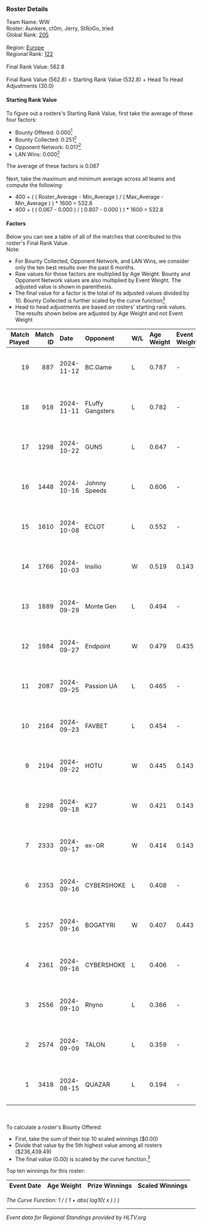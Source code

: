 ### Roster Details<br />
Team Name: WW<br />
Roster: Aunkere, ct0m, Jerry, StRoGo, tried<br />
Global Rank: [205](../../standings_global_2025_01_13.md)<br />
<br />
Region: [Europe]( ../../standings_europe_2025_01_13.md)<br />
Regional Rank: [122]( ../../standings_europe_2025_01_13.md)<br />
<br />
Final Rank Value:  562.8<br />
<br />
Final Rank Value (562.8) = Starting Rank Value (532.8) + Head To Head Adjustments (30.0)<br />

#### Starting Rank Value<br />
To figure out a rosters's Starting Rank Value, first take the average of these four factors:<br />
- Bounty Offered: 0.000[<sup>1</sup>](#table2)
- Bounty Collected: 0.251[<sup>2</sup>](#table1)
- Opponent Network: 0.017[<sup>2</sup>](#table1)
- LAN Wins: 0.000[<sup>2</sup>](#table1)

The average of these factors is 0.067<br />
<br />
Next, take the maximum and minimum average across all teams and compute the following:<br />
- 400 + ( ( Roster_Average - Min_Average ) / ( Max_Average - Min_Average ) ) * 1600 = 532.8
- 400 + ( ( 0.067 - 0.000 ) / ( 0.807 - 0.000 ) ) * 1600 = 532.8


#### Factors<br />
Below you can see a table of all of the matches that contributed to this roster's Final Rank Value.<br />
Note:<br />

- For Bounty Collected, Opponent Network, and LAN Wins, we consider only the ten best results over the past 6 months.
- Raw values for those factors are multiplied by Age Weight. Bounty and Opponent Network values are also multiplied by Event Weight. The adjusted value is shown in parenthesis.
- The final value for a factor is the total of its adjusted values divided by 10. Bounty Collected is further scaled by the curve function[<sup>3</sup>](#curveFunction)
- Head to head adjustments are based on rosters' starting rank values. The results shown below are adjusted by Age Weight and not Event Weight
<span id="table1"></span><br />


| Match Played | Match ID | Date       | Opponent         | W/L | Age Weight | Event Weight | Bounty Collected | Opponent Network | LAN Wins  | H2H Adj. | Roster                               |
| -: | -: | :- | :- | :- | :- | :- | :- | :- | :- | -: | :- |
|           19 |      887 | 2024-11-12 | BC.Game          | L   | 0.787      | -            | -                | -                | -         |    -4.06 | Aunkere, ct0m, Jerry, StRoGo, tried  |
|           18 |      918 | 2024-11-11 | FLuffy Gangsters | L   | 0.782      | -            | -                | -                | -         |    -6.89 | Aunkere, ct0m, Jerry, StRoGo, tried  |
|           17 |     1298 | 2024-10-22 | GUN5             | L   | 0.647      | -            | -                | -                | -         |    -1.05 | almazer, Aunkere, ct0m, Jerry, tried |
|           16 |     1448 | 2024-10-16 | Johnny Speeds    | L   | 0.606      | -            | -                | -                | -         |    -1.22 | Aunkere, ct0m, Jerry, StRoGo, tried  |
|           15 |     1610 | 2024-10-08 | ECLOT            | L   | 0.552      | -            | -                | -                | -         |    -0.39 | Aunkere, ct0m, Jerry, StRoGo, tried  |
|           14 |     1766 | 2024-10-03 | Insilio          | W   | 0.519      | 0.143        | 0.017 (0.001)    | 0.312 (0.023)    | 0 (0.000) |    13.76 | Aunkere, ct0m, Jerry, StRoGo, tried  |
|           13 |     1889 | 2024-09-29 | Monte Gen        | L   | 0.494      | -            | -                | -                | -         |    -2.21 | Aunkere, ct0m, kelieN, StRoGo, tried |
|           12 |     1984 | 2024-09-27 | Endpoint         | W   | 0.479      | 0.435        | 0.035 (0.007)    | 0.524 (0.109)    | 0 (0.000) |    12.87 | Aunkere, ct0m, Jerry, StRoGo, tried  |
|           11 |     2087 | 2024-09-25 | Passion UA       | L   | 0.465      | -            | -                | -                | -         |    -0.58 | Aunkere, ct0m, Jerry, StRoGo, tried  |
|           10 |     2164 | 2024-09-23 | FAVBET           | L   | 0.454      | -            | -                | -                | -         |    -1.54 | Aunkere, ct0m, Jerry, StRoGo, tried  |
|            9 |     2194 | 2024-09-22 | HOTU             | W   | 0.445      | 0.143        | 0.001 (0.000)    | 0.411 (0.026)    | 0 (0.000) |    10.81 | Aunkere, ct0m, Jerry, StRoGo, tried  |
|            8 |     2298 | 2024-09-18 | K27              | W   | 0.421      | 0.143        | 0.000 (0.000)    | 0.113 (0.007)    | 0 (0.000) |     7.88 | Aunkere, ct0m, Jerry, StRoGo, tried  |
|            7 |     2333 | 2024-09-17 | ex-GR            | W   | 0.414      | 0.143        | 0.027 (0.002)    | 0.131 (0.008)    | 0 (0.000) |    10.37 | Aunkere, ct0m, Jerry, StRoGo, tried  |
|            6 |     2353 | 2024-09-16 | CYBERSHOKE       | L   | 0.408      | -            | -                | -                | -         |    -1.61 | Aunkere, ct0m, Jerry, StRoGo, tried  |
|            5 |     2357 | 2024-09-16 | BOGATYRI         | W   | 0.407      | 0.443        | 0.000 (0.000)    | 0.000 (0.000)    | 0 (0.000) |     4.25 | Aunkere, ct0m, Jerry, StRoGo, tried  |
|            4 |     2361 | 2024-09-16 | CYBERSHOKE       | L   | 0.406      | -            | -                | -                | -         |    -1.58 | Aunkere, ct0m, Jerry, StRoGo, tried  |
|            3 |     2556 | 2024-09-10 | Rhyno            | L   | 0.366      | -            | -                | -                | -         |    -2.53 | Aunkere, ct0m, Jerry, StRoGo, tried  |
|            2 |     2574 | 2024-09-09 | TALON            | L   | 0.359      | -            | -                | -                | -         |    -4.24 | Aunkere, ct0m, Jerry, StRoGo, tried  |
|            1 |     3418 | 2024-08-15 | QUAZAR           | L   | 0.194      | -            | -                | -                | -         |    -2.07 | Aunkere, ct0m, Jerry, StRoGo, tried  |

<br />
<span id="table2"></span><br />
To calculate a roster's Bounty Offered:<br />

- First, take the sum of their top 10 scaled winnings ($0.00)
- Divide that value by the 5th highest value among all rosters ($236,439.49)
- The final value (0.00) is scaled by the curve function.[<sup>3</sup>](#curveFunction)

Top ten winnings for this roster:<br />

| Event Date | Age Weight | Prize Winnings | Scaled Winnings |
| :- | -: | :- | :- |


<span id="curveFunction"></span>_The Curve Function: 1 / ( 1 + abs( log10( x ) ) )_<br />

---
_Event data for Regional Standings provided by HLTV.org_<br />
